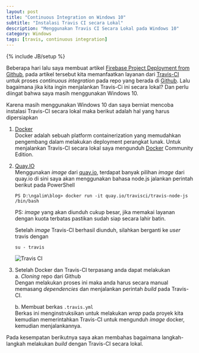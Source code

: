 ```yaml
---
layout: post
title: "Continuous Integration on Windows 10"
subtitle: "Instalasi Travis CI secara Lokal"
description: "Menggunakan Travis CI Secara Lokal pada Windows 10"
category: Windows
tags: [travis, continuous integration]
---
```

{% include JB/setup %}

Beberapa hari lalu saya membuat artikel [Firebase Project Deployment from Github](https://linhub.io/firebase/2017/04/03/firebase-project-deployment-from-github), pada artikel tersebut kita memanfaatkan layanan dari [Travis-CI](https://travis-ci.org) untuk proses _continuous integration_ pada repo yang berada di [Github](https://github.com). Lalu bagaimana jika kita ingin menjalankan Travis-Ci ini secara lokal? Dan perlu diingat bahwa saya masih menggunakan Windows 10.

Karena masih menggunakan Windows 10 dan saya berniat mencoba instalasi Travis-CI secara lokal maka berikut adalah hal yang harus dipersiapkan

1. [Docker](https://docker.com)  
    Docker adalah sebuah platform containerization yang memudahkan pengembang dalam melakukan deployment perangkat lunak. Untuk menjalankan Travis-CI secara lokal saya mengunduh [Docker](https://www.docker.com/) Community Edition.

2. [Quay.IO](https://quay.io)  
    Menggunakan _image_ dari [quay.io](https://quay.io/organization/travisci), terdapat banyak pilihan _image_ dari quay.io di sini saya akan menggunakan bahasa node.js jalankan perintah berikut pada PowerShell  
    ```
    PS D:\ngalim\blog> docker run -it quay.io/travisci/travis-node-js /bin/bash
    
    ```
    PS: _image_ yang akan diunduh cukup besar, jika memakai layanan dengan kuota terbatas pastikan sudah siap secara lahir batin.

    Setelah _image_ Travis-CI berhasil diunduh, silahkan berganti ke _user_ travis dengan
    ```
    su - travis
    ```

    <img src="{{ site.baseurl }}/img/travis-ci-local.png" class="img-responsive" alt="Travis CI">

3. Setelah Docker dan Travis-CI terpasang anda dapat melakukan  
    a. _Cloning_ repo dari Github  
        Dengan melakukan proses ini maka anda harus secara manual memasang _dependencies_ dan menjalankan perintah _build_ pada Travis-CI.

    b. Membuat berkas `.travis.yml`  
        Berkas ini menginstruksikan untuk melakukan _wrap_ pada proyek kita kemudian memerintahkan Travis-CI untuk mengunduh _image_ docker, kemudian menjalankannya.

Pada kesempatan berikutnya saya akan membahas bagaimana langkah-langkah melakukan _build_ dengan Travis-CI secara lokal.